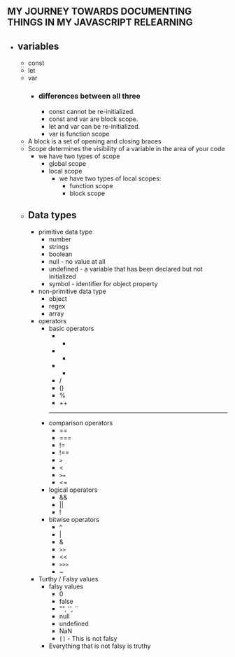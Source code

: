 ## MY JOURNEY TOWARDS DOCUMENTING THINGS IN MY JAVASCRIPT RELEARNING

- ## variables
  - const
  - let
  - var
    - ### differences between all three
      - const cannot be re-initialized.
      - const and var are block scope.
      - let and var can be re-initialized.
      - var is function scope
  - A block is a set of opening and closing braces
  - Scope determines the visibility of a variable in the area of your code
    - we have two types of scope
      - global scope
      - local scope
        - we have two types of local scopes:
          - function scope
          - block scope
  - ## Data types
    - primitive data type
      - number
      - strings
      - boolean
      - null - no value at all
      - undefined - a variable that has been declared but not initialized
      - symbol - identifier for object property
    - non-primitive data type
      - object
      - regex
      - array
    - operators
      - basic operators
        - -
        - -
        - -
        - /
        - ()
        - %
        - ++
        ***
      - comparison operators
        - ==
        - ===
        - !=
        - !==
        - `>`
        - <
        - `>=`
        - <=
      - logical operators
        - &&
        - ||
        - !
      - bitwise operators
        - ^
        - |
        - &
        - `>>`
        - <<
        - `>>>`
        - ~
    - Turthy / Falsy values
      - falsy values
        - 0
        - false
        - "", '', ``
        - null
        - undefined
        - NaN
        - `[]` - This is not falsy
      - Everything that is not falsy is truthy
